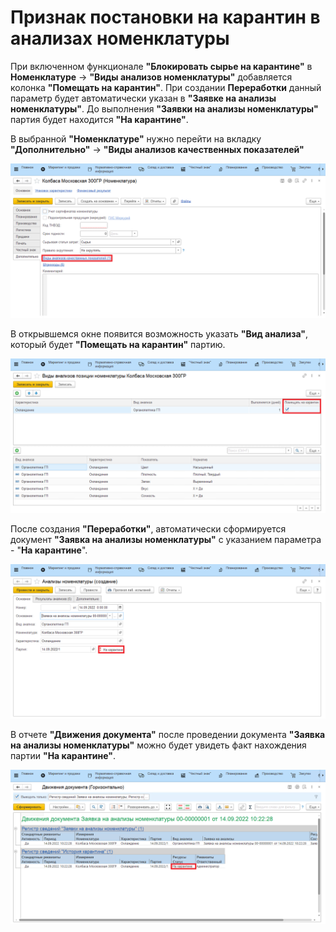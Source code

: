 # Признак постановки на карантин в анализах номенклатуры

При включенном функционале **"Блокировать сырье на карантине"** в **Номенклатуре** -> **"Виды анализов номенклатуры"** добавляется колонка **"Помещать на карантин"**. При создании **Переработки** данный параметр будет автоматически указан в **"Заявке на анализы номенклатуры"**. До выполнения **"Заявки на анализы номенклатуры"** партия будет находится **"На карантине"**.

В выбранной **"Номенклатуре"** нужно перейти на вкладку **"Дополнительно"** -> **"Виды анализов качественных показателей"**

![Номенклатура.Дополнительно](QuarantineNomenlatureAnalyses.assets/Pictures_01.png)

В открывшемся окне появится возможность указать **"Вид анализа"**, который будет **"Помещать на карантин"** партию.

![Виды анализов позиции номенклатуры](QuarantineNomenlatureAnalyses.assets/Pictures_02.png)

После создания **"Переработки"**, автоматически сформируется документ **"Заявка на анализы номенклатуры"** с указанием параметра - "**На карантине**".

![Заявка на анализы номенклатуры](QuarantineNomenlatureAnalyses.assets/Pictures_03.png)

В отчете **"Движения документа"** после проведении документа **"Заявка на анализы номенклатуры"** можно будет увидеть факт нахождения партии **"На карантине"**.

![Заявка на анализы номенклатуры.Движение документа.На карантине](QuarantineNomenlatureAnalyses.assets/Pictures_04.png)